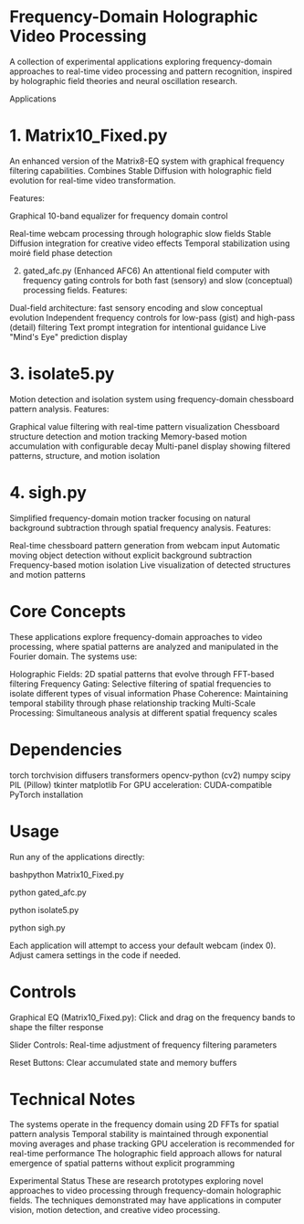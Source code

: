 # Frequency-Domain Holographic Video Processing

A collection of experimental applications exploring frequency-domain approaches to real-time video processing and pattern recognition, inspired by holographic field theories and neural oscillation research.

Applications

# 1. Matrix10_Fixed.py

An enhanced version of the Matrix8-EQ system with graphical frequency filtering capabilities. Combines Stable Diffusion with holographic field evolution for real-time video transformation.

Features:


Graphical 10-band equalizer for frequency domain control

Real-time webcam processing through holographic slow fields
Stable Diffusion integration for creative video effects
Temporal stabilization using moiré field phase detection

2. gated_afc.py (Enhanced AFC6)
An attentional field computer with frequency gating controls for both fast (sensory) and slow (conceptual) processing fields.
Features:

Dual-field architecture: fast sensory encoding and slow conceptual evolution
Independent frequency controls for low-pass (gist) and high-pass (detail) filtering
Text prompt integration for intentional guidance
Live "Mind's Eye" prediction display

# 3. isolate5.py

Motion detection and isolation system using frequency-domain chessboard pattern analysis.
Features:

Graphical value filtering with real-time pattern visualization
Chessboard structure detection and motion tracking
Memory-based motion accumulation with configurable decay
Multi-panel display showing filtered patterns, structure, and motion isolation

# 4. sigh.py

Simplified frequency-domain motion tracker focusing on natural background subtraction through spatial frequency analysis.
Features:

Real-time chessboard pattern generation from webcam input
Automatic moving object detection without explicit background subtraction
Frequency-based motion isolation
Live visualization of detected structures and motion patterns

# Core Concepts

These applications explore frequency-domain approaches to video processing, where spatial patterns are analyzed and manipulated in the Fourier domain. The systems use:

Holographic Fields: 2D spatial patterns that evolve through FFT-based filtering
Frequency Gating: Selective filtering of spatial frequencies to isolate different types of visual information
Phase Coherence: Maintaining temporal stability through phase relationship tracking
Multi-Scale Processing: Simultaneous analysis at different spatial frequency scales

# Dependencies

torch
torchvision
diffusers
transformers
opencv-python (cv2)
numpy
scipy
PIL (Pillow)
tkinter
matplotlib
For GPU acceleration:
CUDA-compatible PyTorch installation

# Usage

Run any of the applications directly:

bashpython Matrix10_Fixed.py

python gated_afc.py

python isolate5.py

python sigh.py

Each application will attempt to access your default webcam (index 0). Adjust camera settings in the code if needed.

# Controls

Graphical EQ (Matrix10_Fixed.py): Click and drag on the frequency bands to shape the filter response

Slider Controls: Real-time adjustment of frequency filtering parameters

Reset Buttons: Clear accumulated state and memory buffers

# Technical Notes

The systems operate in the frequency domain using 2D FFTs for spatial pattern analysis
Temporal stability is maintained through exponential moving averages and phase tracking
GPU acceleration is recommended for real-time performance
The holographic field approach allows for natural emergence of spatial patterns without explicit programming

Experimental Status
These are research prototypes exploring novel approaches to video processing through frequency-domain holographic fields. The techniques demonstrated may have applications in computer vision, motion detection, and creative video processing.
